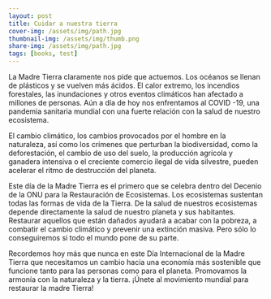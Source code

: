 ```yaml
---
layout: post
title: Cuidar a nuestra tierra
cover-img: /assets/img/path.jpg
thumbnail-img: /assets/img/thumb.png
share-img: /assets/img/path.jpg
tags: [books, test]
---
```


La Madre Tierra claramente nos pide que actuemos. Los océanos se llenan de plásticos y se vuelven más ácidos. El calor extremo, los incendios forestales, las inundaciones y otros eventos climáticos han afectado a millones de personas. Aún a día de hoy nos enfrentamos al COVID -19, una pandemia sanitaria mundial con una fuerte relación con la salud de nuestro ecosistema. 

El cambio climático, los cambios provocados por el hombre en la naturaleza, así como los crímenes que perturban la biodiversidad, como la deforestación, el cambio de uso del suelo, la producción agrícola y ganadera intensiva o el creciente comercio ilegal de vida silvestre, pueden acelerar el ritmo de destrucción del planeta.

Este día de la Madre Tierra es el primero que se celebra dentro del Decenio de la ONU para la Restauración de Ecosistemas. Los ecosistemas sustentan todas las formas de vida de la Tierra. De la salud de nuestros ecosistemas depende directamente la salud de nuestro planeta y sus habitantes. Restaurar aquellos que están dañados ayudará a acabar con la pobreza, a combatir el cambio climático y prevenir una extinción masiva. Pero sólo lo conseguiremos si todo el mundo pone de su parte.

Recordemos hoy más que nunca en este Día Internacional de la Madre Tierra que necesitamos un cambio hacia una economía más sostenible que funcione tanto para las personas como para el planeta. Promovamos la armonía con la naturaleza y la tierra. ¡Únete al movimiento mundial para restaurar la madre Tierra!
